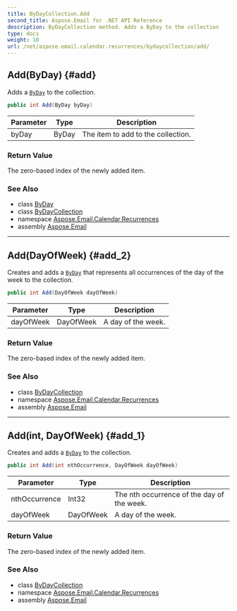 ```yaml
---
title: ByDayCollection.Add
second_title: Aspose.Email for .NET API Reference
description: ByDayCollection method. Adds a ByDay to the collection
type: docs
weight: 10
url: /net/aspose.email.calendar.recurrences/bydaycollection/add/
---
```

## Add(ByDay) {#add}

Adds a [`ByDay`](../../byday/) to the collection.

```csharp
public int Add(ByDay byDay)
```

| Parameter | Type | Description |
| --- | --- | --- |
| byDay | ByDay | The item to add to the collection. |

### Return Value

The zero-based index of the newly added item.

### See Also

* class [ByDay](../../byday/)
* class [ByDayCollection](../)
* namespace [Aspose.Email.Calendar.Recurrences](../../bydaycollection/)
* assembly [Aspose.Email](../../../)

---

## Add(DayOfWeek) {#add_2}

Creates and adds a [`ByDay`](../../byday/) that represents all occurrences of the day of the week to the collection.

```csharp
public int Add(DayOfWeek dayOfWeek)
```

| Parameter | Type | Description |
| --- | --- | --- |
| dayOfWeek | DayOfWeek | A day of the week. |

### Return Value

The zero-based index of the newly added item.

### See Also

* class [ByDayCollection](../)
* namespace [Aspose.Email.Calendar.Recurrences](../../bydaycollection/)
* assembly [Aspose.Email](../../../)

---

## Add(int, DayOfWeek) {#add_1}

Creates and adds a [`ByDay`](../../byday/) to the collection.

```csharp
public int Add(int nthOccurrence, DayOfWeek dayOfWeek)
```

| Parameter | Type | Description |
| --- | --- | --- |
| nthOccurrence | Int32 | The nth occurrence of the day of the week. |
| dayOfWeek | DayOfWeek | A day of the week. |

### Return Value

The zero-based index of the newly added item.

### See Also

* class [ByDayCollection](../)
* namespace [Aspose.Email.Calendar.Recurrences](../../bydaycollection/)
* assembly [Aspose.Email](../../../)


